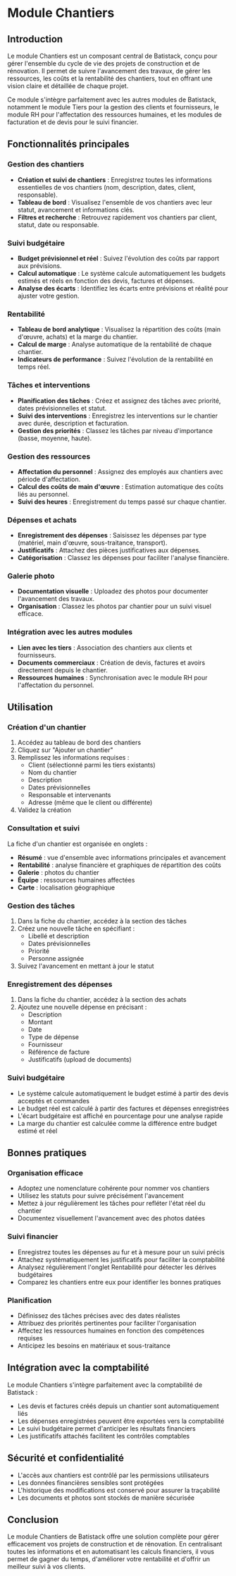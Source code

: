 # Module Chantiers

## Introduction

Le module Chantiers est un composant central de Batistack, conçu pour gérer l'ensemble du cycle de vie des projets de construction et de rénovation. Il permet de suivre l'avancement des travaux, de gérer les ressources, les coûts et la rentabilité des chantiers, tout en offrant une vision claire et détaillée de chaque projet.

Ce module s'intègre parfaitement avec les autres modules de Batistack, notamment le module Tiers pour la gestion des clients et fournisseurs, le module RH pour l'affectation des ressources humaines, et les modules de facturation et de devis pour le suivi financier.

## Fonctionnalités principales

### Gestion des chantiers

- **Création et suivi de chantiers** : Enregistrez toutes les informations essentielles de vos chantiers (nom, description, dates, client, responsable).
- **Tableau de bord** : Visualisez l'ensemble de vos chantiers avec leur statut, avancement et informations clés.
- **Filtres et recherche** : Retrouvez rapidement vos chantiers par client, statut, date ou responsable.

### Suivi budgétaire

- **Budget prévisionnel et réel** : Suivez l'évolution des coûts par rapport aux prévisions.
- **Calcul automatique** : Le système calcule automatiquement les budgets estimés et réels en fonction des devis, factures et dépenses.
- **Analyse des écarts** : Identifiez les écarts entre prévisions et réalité pour ajuster votre gestion.

### Rentabilité

- **Tableau de bord analytique** : Visualisez la répartition des coûts (main d'œuvre, achats) et la marge du chantier.
- **Calcul de marge** : Analyse automatique de la rentabilité de chaque chantier.
- **Indicateurs de performance** : Suivez l'évolution de la rentabilité en temps réel.

### Tâches et interventions

- **Planification des tâches** : Créez et assignez des tâches avec priorité, dates prévisionnelles et statut.
- **Suivi des interventions** : Enregistrez les interventions sur le chantier avec durée, description et facturation.
- **Gestion des priorités** : Classez les tâches par niveau d'importance (basse, moyenne, haute).

### Gestion des ressources

- **Affectation du personnel** : Assignez des employés aux chantiers avec période d'affectation.
- **Calcul des coûts de main d'œuvre** : Estimation automatique des coûts liés au personnel.
- **Suivi des heures** : Enregistrement du temps passé sur chaque chantier.

### Dépenses et achats

- **Enregistrement des dépenses** : Saisissez les dépenses par type (matériel, main d'œuvre, sous-traitance, transport).
- **Justificatifs** : Attachez des pièces justificatives aux dépenses.
- **Catégorisation** : Classez les dépenses pour faciliter l'analyse financière.

### Galerie photo

- **Documentation visuelle** : Uploadez des photos pour documenter l'avancement des travaux.
- **Organisation** : Classez les photos par chantier pour un suivi visuel efficace.

### Intégration avec les autres modules

- **Lien avec les tiers** : Association des chantiers aux clients et fournisseurs.
- **Documents commerciaux** : Création de devis, factures et avoirs directement depuis le chantier.
- **Ressources humaines** : Synchronisation avec le module RH pour l'affectation du personnel.

## Utilisation

### Création d'un chantier

1. Accédez au tableau de bord des chantiers
2. Cliquez sur "Ajouter un chantier"
3. Remplissez les informations requises :
   - Client (sélectionné parmi les tiers existants)
   - Nom du chantier
   - Description
   - Dates prévisionnelles
   - Responsable et intervenants
   - Adresse (même que le client ou différente)
4. Validez la création

### Consultation et suivi

La fiche d'un chantier est organisée en onglets :

- **Résumé** : vue d'ensemble avec informations principales et avancement
- **Rentabilité** : analyse financière et graphiques de répartition des coûts
- **Galerie** : photos du chantier
- **Équipe** : ressources humaines affectées
- **Carte** : localisation géographique

### Gestion des tâches

1. Dans la fiche du chantier, accédez à la section des tâches
2. Créez une nouvelle tâche en spécifiant :
   - Libellé et description
   - Dates prévisionnelles
   - Priorité
   - Personne assignée
3. Suivez l'avancement en mettant à jour le statut

### Enregistrement des dépenses

1. Dans la fiche du chantier, accédez à la section des achats
2. Ajoutez une nouvelle dépense en précisant :
   - Description
   - Montant
   - Date
   - Type de dépense
   - Fournisseur
   - Référence de facture
   - Justificatifs (upload de documents)

### Suivi budgétaire

- Le système calcule automatiquement le budget estimé à partir des devis acceptés et commandes
- Le budget réel est calculé à partir des factures et dépenses enregistrées
- L'écart budgétaire est affiché en pourcentage pour une analyse rapide
- La marge du chantier est calculée comme la différence entre budget estimé et réel

## Bonnes pratiques

### Organisation efficace

- Adoptez une nomenclature cohérente pour nommer vos chantiers
- Utilisez les statuts pour suivre précisément l'avancement
- Mettez à jour régulièrement les tâches pour refléter l'état réel du chantier
- Documentez visuellement l'avancement avec des photos datées

### Suivi financier

- Enregistrez toutes les dépenses au fur et à mesure pour un suivi précis
- Attachez systématiquement les justificatifs pour faciliter la comptabilité
- Analysez régulièrement l'onglet Rentabilité pour détecter les dérives budgétaires
- Comparez les chantiers entre eux pour identifier les bonnes pratiques

### Planification

- Définissez des tâches précises avec des dates réalistes
- Attribuez des priorités pertinentes pour faciliter l'organisation
- Affectez les ressources humaines en fonction des compétences requises
- Anticipez les besoins en matériaux et sous-traitance

## Intégration avec la comptabilité

Le module Chantiers s'intègre parfaitement avec la comptabilité de Batistack :

- Les devis et factures créés depuis un chantier sont automatiquement liés
- Les dépenses enregistrées peuvent être exportées vers la comptabilité
- Le suivi budgétaire permet d'anticiper les résultats financiers
- Les justificatifs attachés facilitent les contrôles comptables

## Sécurité et confidentialité

- L'accès aux chantiers est contrôlé par les permissions utilisateurs
- Les données financières sensibles sont protégées
- L'historique des modifications est conservé pour assurer la traçabilité
- Les documents et photos sont stockés de manière sécurisée

## Conclusion

Le module Chantiers de Batistack offre une solution complète pour gérer efficacement vos projets de construction et de rénovation. En centralisant toutes les informations et en automatisant les calculs financiers, il vous permet de gagner du temps, d'améliorer votre rentabilité et d'offrir un meilleur suivi à vos clients.
